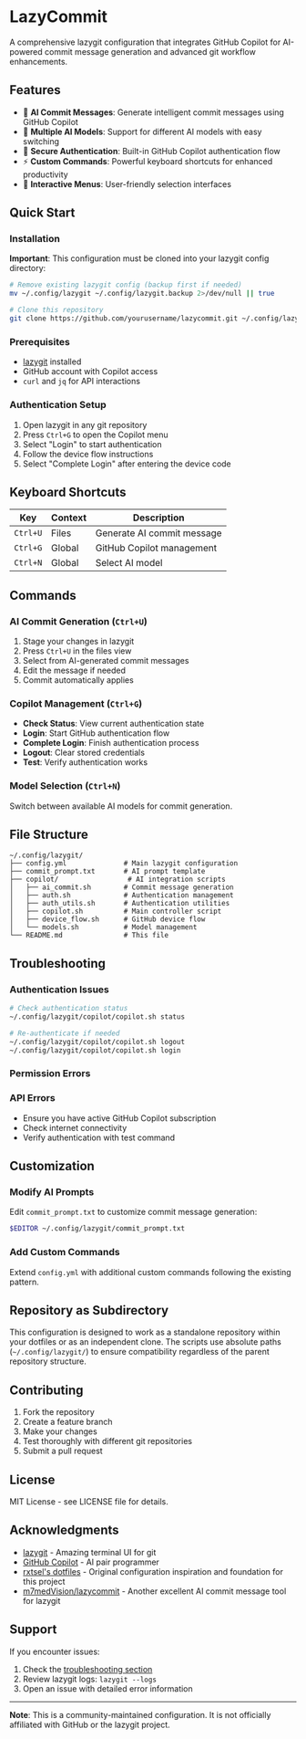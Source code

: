 # LazyCommit

A comprehensive lazygit configuration that integrates GitHub Copilot for AI-powered commit message generation and advanced git workflow enhancements.

## Features

- 🤖 **AI Commit Messages**: Generate intelligent commit messages using GitHub Copilot
- 🎯 **Multiple AI Models**: Support for different AI models with easy switching
- 🔐 **Secure Authentication**: Built-in GitHub Copilot authentication flow
- ⚡ **Custom Commands**: Powerful keyboard shortcuts for enhanced productivity
- 🎨 **Interactive Menus**: User-friendly selection interfaces

## Quick Start

### Installation

**Important**: This configuration must be cloned into your lazygit config directory:

```bash
# Remove existing lazygit config (backup first if needed)
mv ~/.config/lazygit ~/.config/lazygit.backup 2>/dev/null || true

# Clone this repository
git clone https://github.com/yourusername/lazycommit.git ~/.config/lazygit
```

### Prerequisites

- [lazygit](https://github.com/jesseduffield/lazygit) installed
- GitHub account with Copilot access
- `curl` and `jq` for API interactions

### Authentication Setup

1. Open lazygit in any git repository
2. Press `Ctrl+G` to open the Copilot menu
3. Select "Login" to start authentication
4. Follow the device flow instructions
5. Select "Complete Login" after entering the device code

## Keyboard Shortcuts

| Key | Context | Description |
|-----|---------|-------------|
| `Ctrl+U` | Files | Generate AI commit message |
| `Ctrl+G` | Global | GitHub Copilot management |
| `Ctrl+N` | Global | Select AI model |

## Commands

### AI Commit Generation (`Ctrl+U`)

1. Stage your changes in lazygit
2. Press `Ctrl+U` in the files view
3. Select from AI-generated commit messages
4. Edit the message if needed
5. Commit automatically applies

### Copilot Management (`Ctrl+G`)

- **Check Status**: View current authentication state
- **Login**: Start GitHub authentication flow
- **Complete Login**: Finish authentication process
- **Logout**: Clear stored credentials
- **Test**: Verify authentication works

### Model Selection (`Ctrl+N`)

Switch between available AI models for commit generation.

## File Structure

```
~/.config/lazygit/
├── config.yml              # Main lazygit configuration
├── commit_prompt.txt       # AI prompt template
├── copilot/                 # AI integration scripts
│   ├── ai_commit.sh        # Commit message generation
│   ├── auth.sh             # Authentication management
│   ├── auth_utils.sh       # Authentication utilities
│   ├── copilot.sh          # Main controller script
│   ├── device_flow.sh      # GitHub device flow
│   └── models.sh           # Model management
└── README.md               # This file
```

## Troubleshooting

### Authentication Issues

```bash
# Check authentication status
~/.config/lazygit/copilot/copilot.sh status

# Re-authenticate if needed
~/.config/lazygit/copilot/copilot.sh logout
~/.config/lazygit/copilot/copilot.sh login
```

### Permission Errors

### API Errors

- Ensure you have active GitHub Copilot subscription
- Check internet connectivity
- Verify authentication with test command

## Customization

### Modify AI Prompts

Edit `commit_prompt.txt` to customize commit message generation:

```bash
$EDITOR ~/.config/lazygit/commit_prompt.txt
```

### Add Custom Commands

Extend `config.yml` with additional custom commands following the existing pattern.

## Repository as Subdirectory

This configuration is designed to work as a standalone repository within your dotfiles or as an independent clone. The scripts use absolute paths (`~/.config/lazygit/`) to ensure compatibility regardless of the parent repository structure.

## Contributing

1. Fork the repository
2. Create a feature branch
3. Make your changes
4. Test thoroughly with different git repositories
5. Submit a pull request

## License

MIT License - see LICENSE file for details.

## Acknowledgments

- [lazygit](https://github.com/jesseduffield/lazygit) - Amazing terminal UI for git
- [GitHub Copilot](https://github.com/features/copilot) - AI pair programmer  
- [rxtsel's dotfiles](https://github.com/rxtsel/.dot) - Original configuration inspiration and foundation for this project
- [m7medVision/lazycommit](https://github.com/m7medVision/lazycommit) - Another excellent AI commit message tool for lazygit

## Support

If you encounter issues:

1. Check the [troubleshooting section](#troubleshooting)
2. Review lazygit logs: `lazygit --logs`
3. Open an issue with detailed error information

---

**Note**: This is a community-maintained configuration. It is not officially affiliated with GitHub or the lazygit project.

